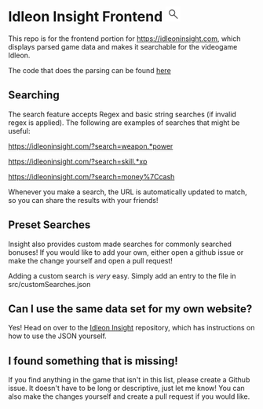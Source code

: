 # Idleon Insight Frontend <a href="https://idleoninsight.com" target="_blank"><img src="https://github.com/Corbeno/Idleon-Insight-Frontend/blob/main/public/insightLogo.png?raw=true" width="30" height="30" /></a>

This repo is for the frontend portion for https://idleoninsight.com, which displays parsed game data and makes it searchable for the videogame Idleon. 

The code that does the parsing can be found [here](https://github.com/Corbeno/Idleon-Insight)

## Searching
The search feature accepts Regex and basic string searches (if invalid regex is applied). The following are examples of searches that might be useful:

https://idleoninsight.com/?search=weapon.*power

https://idleoninsight.com/?search=skill.*xp

https://idleoninsight.com/?search=money%7Ccash

Whenever you make a search, the URL is automatically updated to match, so you can share the results with your friends!

## Preset Searches
Insight also provides custom made searches for commonly searched bonuses! If you would like to add your own, either open a github issue or make the change yourself and open a pull request!

Adding a custom search is *very* easy. Simply add an entry to the file in src/customSearches.json

## Can I use the same data set for my own website?
Yes! Head on over to the [Idleon Insight](https://github.com/Corbeno/Idleon-Insight) repository, which has instructions on how to use the JSON yourself.
## I found something that is missing!
If you find anything in the game that isn't in this list, please create a Github issue. It doesn't have to be long or descriptive, just let me know!
You can also make the changes yourself and create a pull request if you would like.


